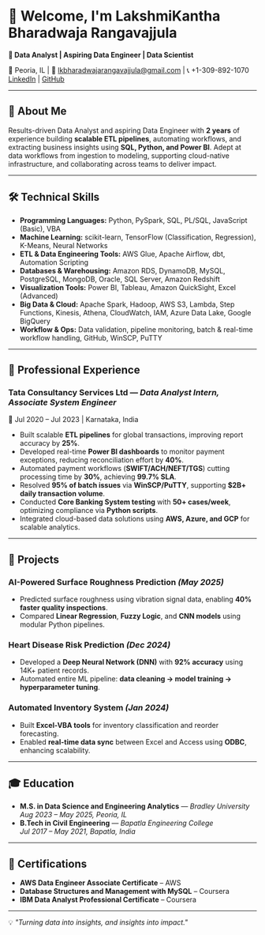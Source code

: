 # 👋 Welcome, I'm LakshmiKantha Bharadwaja Rangavajjula  

**🎯 Data Analyst | Aspiring Data Engineer | Data Scientist**

📍 Peoria, IL | 📧 lkbharadwajarangavajjula@gmail.com | 📞 +1-309-892-1070  
[LinkedIn](https://www.linkedin.com/in/lkbharadwaja-rangavajjula) | [GitHub](https://github.com/LK-Bharadwaja)

---

## 🚀 About Me
Results-driven Data Analyst and aspiring Data Engineer with **2 years** of experience building **scalable ETL pipelines**, automating workflows, and extracting business insights using **SQL, Python, and Power BI**. Adept at data workflows from ingestion to modeling, supporting cloud-native infrastructure, and collaborating across teams to deliver impact.

---

## 🛠 Technical Skills
- **Programming Languages:** Python, PySpark, SQL, PL/SQL, JavaScript (Basic), VBA  
- **Machine Learning:** scikit-learn, TensorFlow (Classification, Regression), K-Means, Neural Networks  
- **ETL & Data Engineering Tools:** AWS Glue, Apache Airflow, dbt, Automation Scripting  
- **Databases & Warehousing:** Amazon RDS, DynamoDB, MySQL, PostgreSQL, MongoDB, Oracle, SQL Server, Amazon Redshift  
- **Visualization Tools:** Power BI, Tableau, Amazon QuickSight, Excel (Advanced)  
- **Big Data & Cloud:** Apache Spark, Hadoop, AWS S3, Lambda, Step Functions, Kinesis, Athena, CloudWatch, IAM, Azure Data Lake, Google BigQuery  
- **Workflow & Ops:** Data validation, pipeline monitoring, batch & real-time workflow handling, GitHub, WinSCP, PuTTY  

---

## 💼 Professional Experience

### **Tata Consultancy Services Ltd** — *Data Analyst Intern, Associate System Engineer*  
📅 Jul 2020 – Jul 2023 | Karnataka, India  
- Built scalable **ETL pipelines** for global transactions, improving report accuracy by **25%**.  
- Developed real-time **Power BI dashboards** to monitor payment exceptions, reducing reconciliation effort by **40%**.  
- Automated payment workflows (**SWIFT/ACH/NEFT/TGS**) cutting processing time by **30%**, achieving **99.7% SLA**.  
- Resolved **95% of batch issues** via **WinSCP/PuTTY**, supporting **$2B+ daily transaction volume**.  
- Conducted **Core Banking System testing** with **50+ cases/week**, optimizing compliance via **Python scripts**.  
- Integrated cloud-based data solutions using **AWS, Azure, and GCP** for scalable analytics.  

---

## 📂 Projects

### **AI-Powered Surface Roughness Prediction** *(May 2025)*  
- Predicted surface roughness using vibration signal data, enabling **40% faster quality inspections**.  
- Compared **Linear Regression**, **Fuzzy Logic**, and **CNN models** using modular Python pipelines.  

### **Heart Disease Risk Prediction** *(Dec 2024)*  
- Developed a **Deep Neural Network (DNN)** with **92% accuracy** using 14K+ patient records.  
- Automated entire ML pipeline: **data cleaning → model training → hyperparameter tuning**.

### **Automated Inventory System** *(Jan 2024)*  
- Built **Excel-VBA tools** for inventory classification and reorder forecasting.  
- Enabled **real-time data sync** between Excel and Access using **ODBC**, enhancing scalability.

---

## 🎓 Education
- **M.S. in Data Science and Engineering Analytics** — *Bradley University*  
  *Aug 2023 – May 2025, Peoria, IL*  
- **B.Tech in Civil Engineering** — *Bapatla Engineering College*  
  *Jul 2017 – May 2021, Bapatla, India*

---

## 📜 Certifications
- **AWS Data Engineer Associate Certificate** – AWS  
- **Database Structures and Management with MySQL** – Coursera  
- **IBM Data Analyst Professional Certificate** – Coursera  

---

💡 *"Turning data into insights, and insights into impact."*
